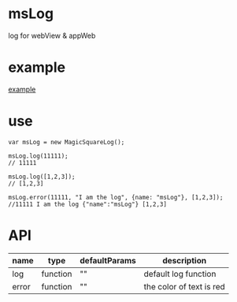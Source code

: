 # msLog
log for webView &amp; appWeb


# example
[example](https://martin-bai.github.io/msLog/example/index.html)

# use
```
var msLog = new MagicSquareLog();

msLog.log(11111); 
// 11111

msLog.log([1,2,3]);
// [1,2,3]

msLog.error(11111, "I am the log", {name: "msLog"}, [1,2,3]); 
//11111 I am the log {"name":"msLog"} [1,2,3]

```

# API

| name          | type           | defaultParams | description |
| ------------- | -------------  | ------------- | ----------- |
| log           | function       | ""            | default log function |
| error         | function       | ""            | the color of text is red |
